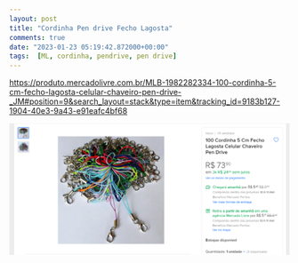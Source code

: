 ```yaml
---
layout: post
title: "Cordinha Pen drive Fecho Lagosta"
comments: true
date: "2023-01-23 05:19:42.872000+00:00"
tags:  [ML, cordinha, pendrive, pen drive]
---
```



https://produto.mercadolivre.com.br/MLB-1982282334-100-cordinha-5-cm-fecho-lagosta-celular-chaveiro-pen-drive-_JM#position=9&search_layout=stack&type=item&tracking_id=9183b127-1904-40e3-9a43-e91eafc4bf68

![](/assets/img/35SxOQ4iw_1e358d68a9a1779e7839a46fc9216f9d.png)


